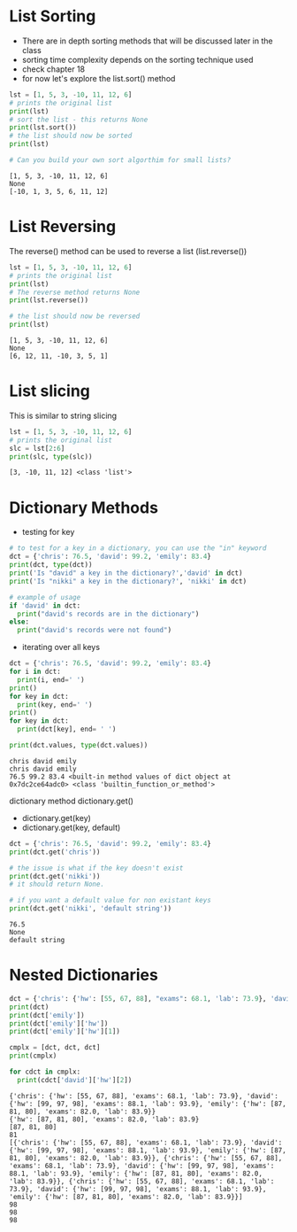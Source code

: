 # List Sorting
- There are in depth sorting methods that will be discussed later in the class
- sorting time complexity depends on the sorting technique used
- check chapter 18
- for now let's explore the list.sort() method


```python
lst = [1, 5, 3, -10, 11, 12, 6]
# prints the original list
print(lst)
# sort the list - this returns None
print(lst.sort())
# the list should now be sorted
print(lst)

# Can you build your own sort algorthim for small lists?
```

    [1, 5, 3, -10, 11, 12, 6]
    None
    [-10, 1, 3, 5, 6, 11, 12]


# List Reversing
The reverse() method can be used to reverse a list (list.reverse())


```python
lst = [1, 5, 3, -10, 11, 12, 6]
# prints the original list
print(lst)
# The reverse method returns None
print(lst.reverse())

# the list should now be reversed
print(lst)
```

    [1, 5, 3, -10, 11, 12, 6]
    None
    [6, 12, 11, -10, 3, 5, 1]


# List slicing
This is similar to string slicing



```python
lst = [1, 5, 3, -10, 11, 12, 6]
# prints the original list
slc = lst[2:6]
print(slc, type(slc))

```

    [3, -10, 11, 12] <class 'list'>


# Dictionary Methods
- testing for key


```python
# to test for a key in a dictionary, you can use the "in" keyword
dct = {'chris': 76.5, 'david': 99.2, 'emily': 83.4}
print(dct, type(dct))
print('Is "david" a key in the dictionary?','david' in dct)
print('Is "nikki" a key in the dictionary?', 'nikki' in dct)

# example of usage
if 'david' in dct:
  print("david's records are in the dictionary")
else:
  print("david's records were not found")
```

- iterating over all keys


```python
dct = {'chris': 76.5, 'david': 99.2, 'emily': 83.4}
for i in dct:
  print(i, end=' ')
print()
for key in dct:
  print(key, end=' ')
print()
for key in dct:
  print(dct[key], end= ' ')

print(dct.values, type(dct.values))


```

    chris david emily 
    chris david emily 
    76.5 99.2 83.4 <built-in method values of dict object at 0x7dc2ce64adc0> <class 'builtin_function_or_method'>


dictionary method dictionary.get()

* dictionary.get(key)
* dictionary.get(key, default)


```python
dct = {'chris': 76.5, 'david': 99.2, 'emily': 83.4}
print(dct.get('chris'))

# the issue is what if the key doesn't exist
print(dct.get('nikki'))
# it should return None.

# if you want a default value for non existant keys
print(dct.get('nikki', 'default string'))

```

    76.5
    None
    default string


# Nested Dictionaries


```python
dct = {'chris': {'hw': [55, 67, 88], "exams": 68.1, 'lab': 73.9}, 'david': {'hw': [99, 97, 98], "exams": 88.1, 'lab': 93.9}, 'emily': {'hw': [87, 81, 80], "exams": 82.0, 'lab': 83.9}}
print(dct)
print(dct['emily'])
print(dct['emily']['hw'])
print(dct['emily']['hw'][1])

cmplx = [dct, dct, dct]
print(cmplx)

for cdct in cmplx:
  print(cdct['david']['hw'][2])
```

    {'chris': {'hw': [55, 67, 88], 'exams': 68.1, 'lab': 73.9}, 'david': {'hw': [99, 97, 98], 'exams': 88.1, 'lab': 93.9}, 'emily': {'hw': [87, 81, 80], 'exams': 82.0, 'lab': 83.9}}
    {'hw': [87, 81, 80], 'exams': 82.0, 'lab': 83.9}
    [87, 81, 80]
    81
    [{'chris': {'hw': [55, 67, 88], 'exams': 68.1, 'lab': 73.9}, 'david': {'hw': [99, 97, 98], 'exams': 88.1, 'lab': 93.9}, 'emily': {'hw': [87, 81, 80], 'exams': 82.0, 'lab': 83.9}}, {'chris': {'hw': [55, 67, 88], 'exams': 68.1, 'lab': 73.9}, 'david': {'hw': [99, 97, 98], 'exams': 88.1, 'lab': 93.9}, 'emily': {'hw': [87, 81, 80], 'exams': 82.0, 'lab': 83.9}}, {'chris': {'hw': [55, 67, 88], 'exams': 68.1, 'lab': 73.9}, 'david': {'hw': [99, 97, 98], 'exams': 88.1, 'lab': 93.9}, 'emily': {'hw': [87, 81, 80], 'exams': 82.0, 'lab': 83.9}}]
    98
    98
    98



```python

```
